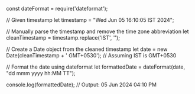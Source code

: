 const dateFormat = require('dateformat');

// Given timestamp
let timestamp = "Wed Jun 05 16:10:05 IST 2024";

// Manually parse the timestamp and remove the time zone abbreviation
let cleanTimestamp = timestamp.replace('IST', '');

// Create a Date object from the cleaned timestamp
let date = new Date(cleanTimestamp + ' GMT+0530'); // Assuming IST is GMT+0530

// Format the date using dateformat
let formattedDate = dateFormat(date, "dd mmm yyyy hh:MM TT");

console.log(formattedDate); // Output: 05 Jun 2024 04:10 PM
